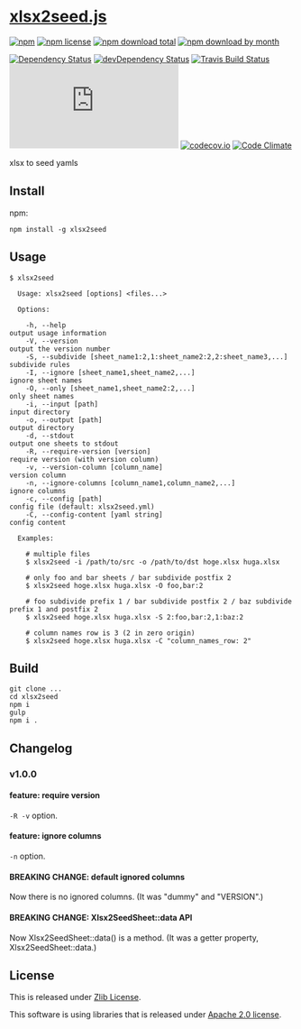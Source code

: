 # [xlsx2seed.js](https://github.com/Narazaka/xlsx2seed.js)

[![npm](https://img.shields.io/npm/v/xlsx2seed.svg)](https://www.npmjs.com/package/xlsx2seed)
[![npm license](https://img.shields.io/npm/l/xlsx2seed.svg)](https://www.npmjs.com/package/xlsx2seed)
[![npm download total](https://img.shields.io/npm/dt/xlsx2seed.svg)](https://www.npmjs.com/package/xlsx2seed)
[![npm download by month](https://img.shields.io/npm/dm/xlsx2seed.svg)](https://www.npmjs.com/package/xlsx2seed)

[![Dependency Status](https://david-dm.org/Narazaka/xlsx2seed.js.svg)](https://david-dm.org/Narazaka/xlsx2seed.js)
[![devDependency Status](https://david-dm.org/Narazaka/xlsx2seed.js/dev-status.svg)](https://david-dm.org/Narazaka/xlsx2seed.js?type=dev)
[![Travis Build Status](https://travis-ci.org/Narazaka/xlsx2seed.js.svg?branch=master)](https://travis-ci.org/Narazaka/xlsx2seed.js)
[![AppVeyor Build Status](https://ci.appveyor.com/api/projects/status/github/Narazaka/xlsx2seed.js?branch=master&svg=true)](https://ci.appveyor.com/project/Narazaka/xlsx2seed-js)
[![codecov.io](https://codecov.io/github/Narazaka/xlsx2seed.js/coverage.svg?branch=master)](https://codecov.io/github/Narazaka/xlsx2seed.js?branch=master)
[![Code Climate](https://codeclimate.com/github/Narazaka/xlsx2seed.js/badges/gpa.svg)](https://codeclimate.com/github/Narazaka/xlsx2seed.js)

xlsx to seed yamls

## Install

npm:
```
npm install -g xlsx2seed
```

## Usage

```
$ xlsx2seed

  Usage: xlsx2seed [options] <files...>

  Options:

    -h, --help                                                         output usage information
    -V, --version                                                      output the version number
    -S, --subdivide [sheet_name1:2,1:sheet_name2:2,2:sheet_name3,...]  subdivide rules
    -I, --ignore [sheet_name1,sheet_name2,...]                         ignore sheet names
    -O, --only [sheet_name1,sheet_name2:2,...]                         only sheet names
    -i, --input [path]                                                 input directory
    -o, --output [path]                                                output directory
    -d, --stdout                                                       output one sheets to stdout
    -R, --require-version [version]                                    require version (with version column)
    -v, --version-column [column_name]                                 version column
    -n, --ignore-columns [column_name1,column_name2,...]               ignore columns
    -c, --config [path]                                                config file (default: xlsx2seed.yml)
    -C, --config-content [yaml string]                                 config content

  Examples:

    # multiple files
    $ xlsx2seed -i /path/to/src -o /path/to/dst hoge.xlsx huga.xlsx

    # only foo and bar sheets / bar subdivide postfix 2
    $ xlsx2seed hoge.xlsx huga.xlsx -O foo,bar:2

    # foo subdivide prefix 1 / bar subdivide postfix 2 / baz subdivide prefix 1 and postfix 2
    $ xlsx2seed hoge.xlsx huga.xlsx -S 2:foo,bar:2,1:baz:2

    # column names row is 3 (2 in zero origin)
    $ xlsx2seed hoge.xlsx huga.xlsx -C "column_names_row: 2"
```

## Build

```
git clone ...
cd xlsx2seed
npm i
gulp
npm i .
```

## Changelog

### v1.0.0

#### feature: require version

`-R -v` option.

#### feature: ignore columns

`-n` option.

#### BREAKING CHANGE: default ignored columns

Now there is no ignored columns. (It was "dummy" and "VERSION".)

#### BREAKING CHANGE: Xlsx2SeedSheet::data API

Now Xlsx2SeedSheet::data() is a method. (It was a getter property, Xlsx2SeedSheet::data.)

## License

This is released under [Zlib License](http://narazaka.net/license/Zlib?2018).

This software is using libraries that is released under [Apache 2.0 license](http://www.apache.org/licenses/LICENSE-2.0).
